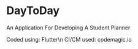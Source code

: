 # DayToDay
An Application For Developing A Student Planner

Coded using: Flutter\n
CI/CM used: codemagic.io
